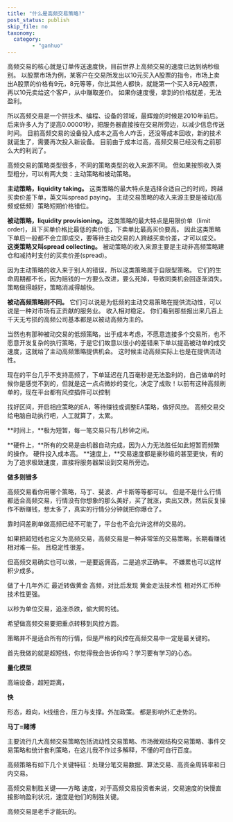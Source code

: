 ```yaml
---
title: "什么是高频交易策略?"
post_status: publish
skip_file: no
taxonomy:
  category:
        - "ganhuo"
---
```


高频交易的核心就是订单传送速度快，目前世界上高频交易的速度已达到纳秒级别。 以股票市场为例，某客户在交易所发出以10元买入A股票的指令，市场上卖出A股票的价格有9元，8元等等，你比其他人都快，就能第一个买入8元A股票，再以10元卖给这个客户，从中赚取差价。 如果你速度慢，拿到的价格就差，无法盈利。

所以高频交易是一个拼技术、编程、设备的领域，最辉煌的时候是2010年前后。 后来许多人为了提高0.00001秒，把服务器直接按在交易所旁边，以减少信息传送时间。 目前高频交易的设备投入成本之高令人咋舌，还没等成本回收，新的技术就诞生了，需要再次投入新设备。 目前由于成本过高，高频交易已经没有之前那么大的利润了。

高频交易的策略类型很多，不同的策略类型的收入来源不同。 但如果按照收入类型粗分，可以有两大类：主动策略和被动策略。

**主动策略，liquidity taking。** 这类策略的最大特点是选择合适自己的时间，跨越买卖价差下单，英文叫spread paying。 主动交易策略的收入来源主要是被动(高频或低频）策略短期价格错位。

**被动策略，liquidity provisioning。** 这类策略的最大特点是用限价单（limit order)，且下买单价格比最低的卖价低，下卖单比最高买价要高。 因此这类策略下单后一般都不会立即成交，要等待主动交易的人跨越买卖价差，才可以成交。 **这类策略又叫spread collecting。** 被动策略的收入来源主要是主动非高频策略建仓和减持时支付的买卖价差(spread)。

因为主动策略的收入来于别人的错误，所以这类策略属于自限型策略。 它们的生命周期都不长，因为赔钱的一方要么改进，要么死掉，导致同类机会回逐渐消失。 策略做得越好，策略消减得越快。

**被动高频策略则不同。** 它们可以说是为低频的主动交易策略在提供流动性，可以说是一种对市场有正贡献的服务业。 收入相对稳定。 你们看到那些报出来几百上千天无亏损的高频公司基本都是以被动高频为主的。

当然也有那种被动交易的低频策略，出于成本考虑，不愿意连接多个交易所，也不愿意开发复杂的执行策略，于是它们故意以很小的差错来下单以提高被动单的成交速度，这就给了主动高频策略提供机会。 这时候主动高频实际上也是在提供流动性。

现在的平台几乎不支持高频了，下单延迟在几百毫秒是无法盈利的，自己做单的时候你是感觉不到的，但就是这一点点微妙的变化，决定了成败！以前有这种高频刷单的，现在平台都有风控插件可以控制

找好区间，开启相应策略的EA，等待赚钱或调整EA策略，做好风控。 高频交易交给电脑自动执行吧，人工就算了，太累。

**时间上，**极为短暂，每一笔交易只有几秒钟之间。

**硬件上，**所有的交易是由机器自动完成，因为人力无法胜任如此短暂而频繁的操作。 硬件投入成本高。 **速度上，**交易速度都是豪秒级的甚至更快，有的为了追求极致速度，直接将服务器架设到交易所旁边。

**做多则错多**

高频交易看你用哪个策略，马丁、斐波、卢卡斯等等都可以。 但是不是什么行情都适合高频交易，行情没有你想象的那么美好，买了就涨，卖出又跌，然后反复操作不断赚钱，想太多了，真实的行情分分钟就把你爆仓了。

靠时间差刷单做高频已经不可能了，平台也不会允许这样的交易的。

如果把超短线也定义为高频交易，高频交易是一种非常笨的交易策略，长期看赚钱相对难一些。 且稳定性很差。

但高频交易确实也可以做，一是要返佣高，二是追求正确率。 不嫌累也可以这样积少成多。

做了十几年外汇 最近转做黄金 高频，对比后发现 黄金走法技术性 相对外汇币种技术性更强。

以秒为单位交易，追涨杀跌，偷大鳄的钱。

希望做高频交易要把重点转移到风控方面。

策略并不是适合所有的行情，但是严格的风控在高频交易中一定是最关键的。

首先我做的就是超短线，你觉得我会告诉你吗？学习要有学习的心态。

**量化模型**

高端设备，超短距离，

**快**

形态，趋向，k线组合，压力与支撑。外加政策。 都是影响外汇走势的。

**马丁=赌博**

主要流行几大高频交易策略包括流动性交易策略、市场微观结构交易策略、事件交易策略和统计套利策略，在这儿我不作过多解释，不懂的可自行百度。

高频策略有如下几个关键特征：处理分笔交易数据、算法交易、高资金周转率和日内交易。

高频交易制胜关键——方略 速度，对于高频交易投资者来说，交易速度的快慢直接影响盈利状况，速度是他们的制胜关键。

高频交易是老手才能玩的。
